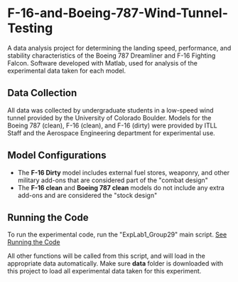 # F-16-and-Boeing-787-Wind-Tunnel-Testing
A data analysis project for determining the landing speed, performance, and stability characteristics of the Boeing 787 Dreamliner and F-16 Fighting Falcon. Software developed with Matlab, used for analysis of the experimental data taken for each model.

## Data Collection
All data was collected by undergraduate students in a low-speed wind tunnel provided by the University of Colorado Boulder. Models for the Boeing 787 (clean), F-16 (clean), and F-16 (dirty) were provided by ITLL Staff and the Aerospace Engineering department for experimental use.

## Model Configurations
+ The <strong>F-16 Dirty</strong> model includes external fuel stores, weaponry, and other military add-ons that are considered part of the "combat design"
+ The <strong>F-16 clean</strong> and <strong>Boeing 787 clean</strong> models do not include any extra add-ons and are considered the "stock design"

## Running the Code
To run the experimental code, run the "ExpLab1_Group29" main script. [See Running the Code](https://cloud.githubusercontent.com/assets/12754729/21297477/6b36b0e4-c53e-11e6-8388-9e79c829e4c7.png)

All other functions will be called from this script, and will load in the appropriate data automatically. Make sure <strong>data</strong> folder is downloaded with this project to load all experimental data taken for this experiment.
